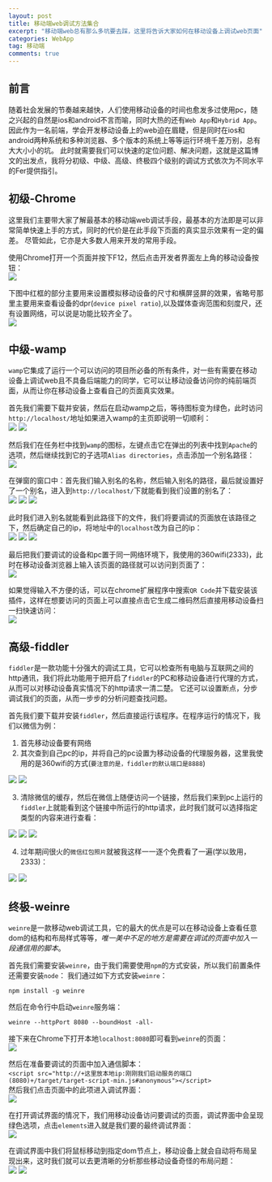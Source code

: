 ```yaml
---
layout: post
title: 移动端web调试方法集合
excerpt: "移动端web总有那么多坑要去踩，这里将告诉大家如何在移动设备上调试web页面"
categories: WebApp
tag: 移动端
comments: true
---
```


## 前言
随着社会发展的节奏越来越快，人们使用移动设备的时间也愈发多过使用pc，随之兴起的自然是ios和android不言而喻，同时大热的还有`Web App`和`Hybrid App`。
因此作为一名前端，学会开发移动设备上的web迫在眉睫，但是同时在ios和android两种系统和多种浏览器、多个版本的系统上等等运行环境千差万别，总有大大小小的坑。
此时就需要我们可以快速的定位问题、解决问题，这就是这篇博文的出发点，我将分初级、中级、高级、终极四个级别的调试方式依次为不同水平的Fer提供指引。

## 初级-Chrome
这里我们主要带大家了解最基本的移动端web调试手段，最基本的方法即是可以非常简单快速上手的方式，同时的代价是在此手段下页面的真实显示效果有一定的偏差。
尽管如此，它亦是大多数人用来开发的常用手段。  

使用Chrome打开一个页面并按下F12，然后点击开发者界面左上角的移动设备按钮：  
<img class="lazy" src="{{ site.loading }}" data-src="/img/webapp/1.png">

下图中红框的部分主要用来设置模拟移动设备的尺寸和横屏竖屏的效果，省略号那里主要用来查看设备的dpr(`device pixel ratio`),以及媒体查询范围和刻度尺，还有设置网络，可以说是功能比较齐全了。  
<img class="lazy" src="{{ site.loading }}" data-src="/img/webapp/2.png">

## 中级-wamp
`wamp`它集成了运行一个可以访问的项目所必备的所有条件，对一些有需要在移动设备上调试web且不具备后端能力的同学，它可以让移动设备访问你的纯前端页面，从而让你在移动设备上查看自己的页面真实效果。  

首先我们需要下载并安装，然后在启动wamp之后，等待图标变为绿色，此时访问`http://localhost/`地址如果进入wamp的主页即说明一切顺利：  
<img class="lazy" src="{{ site.loading }}" data-src="/img/webapp/3.png">
<img class="lazy" src="{{ site.loading }}" data-src="/img/webapp/4.png">

然后我们在任务栏中找到`wamp`的图标，左键点击它在弹出的列表中找到`Apache`的选项，然后继续找到它的子选项`Alias directories`，点击添加一个别名路径：  
<img class="lazy" src="{{ site.loading }}" data-src="/img/webapp/5.png">

在弹窗的窗口中：首先我们输入别名的名称，然后输入别名的路径，最后就设置好了一个别名，进入到`http://localhost/`下就能看到我们设置的别名了：  
<img class="lazy" src="{{ site.loading }}" data-src="/img/webapp/6.png">
<img class="lazy" src="{{ site.loading }}" data-src="/img/webapp/7.png">
<img class="lazy" src="{{ site.loading }}" data-src="/img/webapp/8.png">

此时我们进入别名就能看到此路径下的文件，我们将要调试的页面放在该路径之下，然后确定自己的ip，将地址中的`localhost`改为自己的ip：  
<img class="lazy" src="{{ site.loading }}" data-src="/img/webapp/9.png">
<img class="lazy" src="{{ site.loading }}" data-src="/img/webapp/10.png">
<img class="lazy" src="{{ site.loading }}" data-src="/img/webapp/11.png">

最后把我们要调试的设备和pc置于同一网络环境下，我使用的360wifi(2333)，此时在移动设备浏览器上输入该页面的路径就可以访问到页面了：  
<img class="lazy" src="{{ site.loading }}" data-src="/img/webapp/12.jpg">

如果觉得输入不方便的话，可以在chrome扩展程序中搜索`QR Code`并下载安装该插件，这样在想要访问的页面上可以直接点击它生成二维码然后直接用移动设备扫一扫快速访问：  
<img class="lazy" src="{{ site.loading }}" data-src="/img/webapp/13.png">

## 高级-fiddler
`fiddler`是一款功能十分强大的调试工具，它可以检查所有电脑与互联网之间的http通讯，我们将此功能用于把开启了`fiddler`的PC和移动设备进行代理的方式，从而可以对移动设备真实情况下的http请求一清二楚。
它还可以设置断点，分步调试我们的页面，从而一步步的分析问题查找问题。

首先我们要下载并安装`fiddler`，然后直接运行该程序。在程序运行的情况下，我们以微信为例：  

1. 首先移动设备要有网络  
2. 其次查到自己pc的ip，并将自己的pc设置为移动设备的代理服务器，这里我使用的是360wifi的方式(`要注意的是，fiddler的默认端口是8888`)  
<img class="lazy" src="{{ site.loading }}" data-src="/img/webapp/10.png">
<img class="lazy" src="{{ site.loading }}" data-src="/img/webapp/14.jpg">

3. 清除微信的缓存，然后在微信上随便访问一个链接，然后我们来到pc上运行的`fiddler`上就能看到这个链接中所运行的http请求，此时我们就可以选择指定类型的内容来进行查看：  
<img class="lazy" src="{{ site.loading }}" data-src="/img/webapp/15.jpg">
<img class="lazy" src="{{ site.loading }}" data-src="/img/webapp/16.jpg">
<img class="lazy" src="{{ site.loading }}" data-src="/img/webapp/17.png">

4. 过年期间很火的`微信红包照片`就被我这样一一逐个免费看了一遍(学以致用，2333)：  
<img class="lazy" src="{{ site.loading }}" data-src="/img/webapp/18.jpg">
<img class="lazy" src="{{ site.loading }}" data-src="/img/webapp/19.jpg">

## 终极-weinre
`weinre`是一款移动web调试工具，它的最大的优点是可以在移动设备上查看任意dom的结构和布局样式等等，*唯一美中不足的地方是需要在调试的页面中加入一段通信用的脚本*。  

首先我们需要安装`weinre`，由于我们需要使用`npm`的方式安装，所以我们前置条件还需要安装`node`：
我们通过如下方式安装`weinre`：  
```  
npm install -g weinre
```  
然后在命令行中启动`weinre`服务端：  
```  
weinre --httpPort 8080 --boundHost -all-
```  
接下来在Chrome下打开本地`localhost:8080`即可看到`weinre`的页面：  
<img class="lazy" src="{{ site.loading }}" data-src="/img/webapp/20.png">  

然后在准备要调试的页面中加入通信脚本：  
`<script src="http://+这里放本地ip:刚刚我们启动服务的端口(8080)+/target/target-script-min.js#anonymous"></script>`  
然后我们点击页面中的此项进入调试界面：  
<img class="lazy" src="{{ site.loading }}" data-src="/img/webapp/21.png">  

在打开调试界面的情况下，我们用移动设备访问要调试的页面，调试界面中会呈现绿色选项，点击`elements`进入就是我们要的最终调试界面：  
<img class="lazy" src="{{ site.loading }}" data-src="/img/webapp/22.png">  

在调试界面中我们将鼠标移动到指定dom节点上，移动设备上就会自动将布局呈现出来，这时我们就可以去更清晰的分析那些移动设备奇怪的布局问题：  
<img class="lazy" src="{{ site.loading }}" data-src="/img/webapp/23.png">
<img class="lazy" src="{{ site.loading }}" data-src="/img/webapp/24.png">